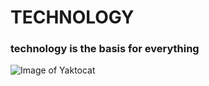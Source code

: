 # TECHNOLOGY
  ### technology is the basis for everything
![Image of Yaktocat](https://octodex.github.com/images/yaktocat.png)
